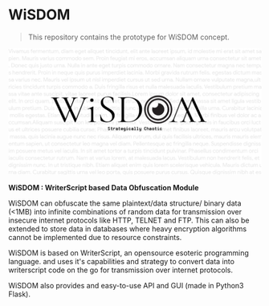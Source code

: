 # WiSDOM

> This repository contains the prototype for WiSDOM concept. 

![](docs/banner.png)

**WiSDOM : WriterScript based Data Obfuscation Module**

WiSDOM  can obfuscate the same plaintext/data structure/ binary data (<1MB) into infinite combinations of random data for transmission over insecure internet protocols like HTTP, TELNET and FTP.
This can also be extended to store data in databases where heavy encryption algorithms cannot be implemented due to resource constraints.

WiSDOM is based on WriterScript, an opensource esoteric programming language.
and uses it's capabilities and strategy to convert data into writerscript code on the go for transmission over internet protocols.

WiSDOM also provides and easy-to-use API and GUI (made in Python3 Flask).
